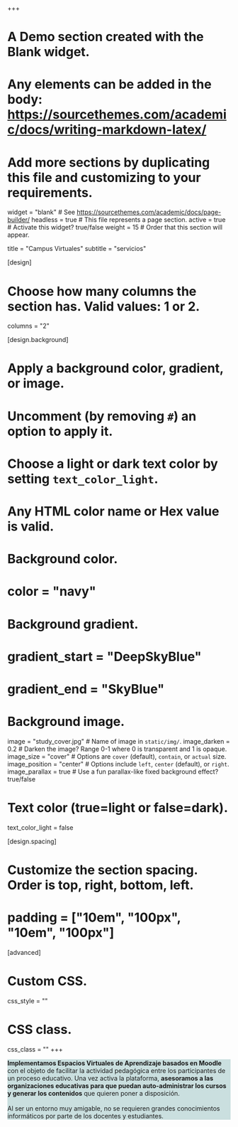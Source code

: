 +++
# A Demo section created with the Blank widget.
# Any elements can be added in the body: https://sourcethemes.com/academic/docs/writing-markdown-latex/
# Add more sections by duplicating this file and customizing to your requirements.

widget = "blank"  # See https://sourcethemes.com/academic/docs/page-builder/
headless = true  # This file represents a page section.
active = true  # Activate this widget? true/false
weight = 15  # Order that this section will appear.

title = "Campus Virtuales"
subtitle = "servicios"

[design]
  # Choose how many columns the section has. Valid values: 1 or 2.
  columns = "2"

[design.background]
  # Apply a background color, gradient, or image.
  #   Uncomment (by removing `#`) an option to apply it.
  #   Choose a light or dark text color by setting `text_color_light`.
  #   Any HTML color name or Hex value is valid.

  # Background color.
  # color = "navy"
  
  # Background gradient.
  # gradient_start = "DeepSkyBlue"
  # gradient_end = "SkyBlue"
  
  # Background image.
  image = "study_cover.jpg"  # Name of image in `static/img/`.
  image_darken = 0.2  # Darken the image? Range 0-1 where 0 is transparent and 1 is opaque.
  image_size = "cover"  #  Options are `cover` (default), `contain`, or `actual` size.
  image_position = "center"  # Options include `left`, `center` (default), or `right`.
  image_parallax = true  # Use a fun parallax-like fixed background effect? true/false

  # Text color (true=light or false=dark).
  text_color_light = false

[design.spacing]
  # Customize the section spacing. Order is top, right, bottom, left.
  # padding = ["10em", "100px", "10em", "100px"]

[advanced]
 # Custom CSS. 
 css_style = ""
 
 # CSS class.
 css_class = ""
+++
<div class="col-12" style="background-color: #5f9ea052;">
<b>Implementamos Espacios Virtuales de Aprendizaje basados en Moodle</b> con el objeto de facilitar la actividad pedagógica entre los participantes de un proceso educativo. Una vez activa la plataforma, <b>asesoramos a las organizaciones educativas para que puedan auto-administrar los cursos y generar los contenidos</b> que quieren poner a disposición. <br />
<br />
Al ser un entorno muy amigable, no se requieren grandes conocimientos informáticos por parte de los docentes y estudiantes.

</div>